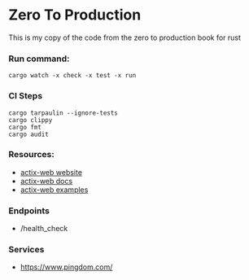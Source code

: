 # Zero To Production

This is my copy of the code from the zero to production book for rust


### Run command:

```shell
cargo watch -x check -x test -x run
```

### CI Steps
```shell
cargo tarpaulin --ignore-tests
cargo clippy
cargo fmt
cargo audit
```

### Resources:

- [actix-web website](https://actix.rs/)
- [actix-web docs](https://docs.rs/actix-web/4.0.1/actix_web/index.html)
- [actix-web examples](https://github.com/actix/examples)

### Endpoints

- /health_check


### Services

- https://www.pingdom.com/